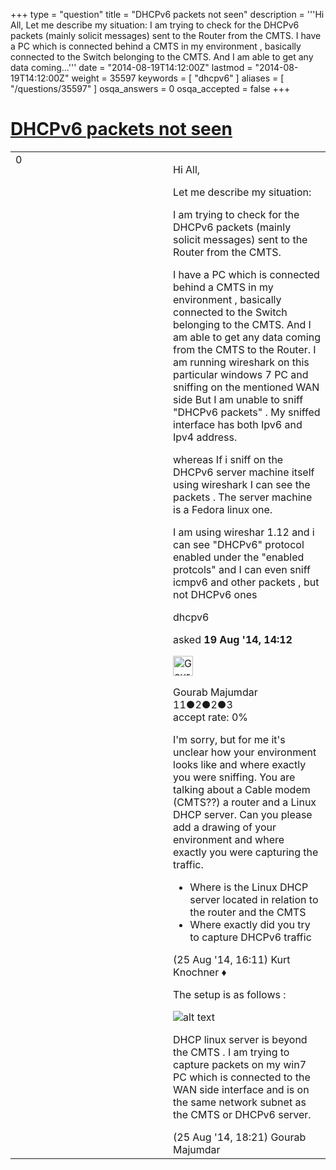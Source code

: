 +++
type = "question"
title = "DHCPv6 packets not seen"
description = '''Hi All, Let me describe my situation: I am trying to check for the DHCPv6 packets (mainly solicit messages) sent to the Router from the CMTS. I have a PC which is connected behind a CMTS in my environment , basically connected to the Switch belonging to the CMTS. And I am able to get any data coming...'''
date = "2014-08-19T14:12:00Z"
lastmod = "2014-08-19T14:12:00Z"
weight = 35597
keywords = [ "dhcpv6" ]
aliases = [ "/questions/35597" ]
osqa_answers = 0
osqa_accepted = false
+++

<div class="headNormal">

# [DHCPv6 packets not seen](/questions/35597/dhcpv6-packets-not-seen)

</div>

<div id="main-body">

<div id="askform">

<table id="question-table" style="width:100%;"><colgroup><col style="width: 50%" /><col style="width: 50%" /></colgroup><tbody><tr class="odd"><td style="width: 30px; vertical-align: top"><div class="vote-buttons"><div id="post-35597-score" class="post-score" title="current number of votes">0</div><div id="favorite-count" class="favorite-count"></div></div></td><td><div id="item-right"><div class="question-body"><p>Hi All,</p><p>Let me describe my situation:</p><p>I am trying to check for the DHCPv6 packets (mainly solicit messages) sent to the Router from the CMTS.</p><p>I have a PC which is connected behind a CMTS in my environment , basically connected to the Switch belonging to the CMTS. And I am able to get any data coming from the CMTS to the Router. I am running wireshark on this particular windows 7 PC and sniffing on the mentioned WAN side But I am unable to sniff "DHCPv6 packets" . My sniffed interface has both Ipv6 and Ipv4 address.</p><p>whereas If i sniff on the DHCPv6 server machine itself using wireshark I can see the packets . The server machine is a Fedora linux one.</p><p>I am using wireshar 1.12 and i can see "DHCPv6" protocol enabled under the "enabled protcols" and I can even sniff icmpv6 and other packets , but not DHCPv6 ones</p></div><div id="question-tags" class="tags-container tags">dhcpv6</div><div id="question-controls" class="post-controls"></div><div class="post-update-info-container"><div class="post-update-info post-update-info-user"><p>asked <strong>19 Aug '14, 14:12</strong></p><img src="https://secure.gravatar.com/avatar/35103890f2be63f3116eee2c058265a1?s=32&amp;d=identicon&amp;r=g" class="gravatar" width="32" height="32" alt="Gourab%20Majumdar&#39;s gravatar image" /><p>Gourab Majumdar<br />
<span class="score" title="11 reputation points">11</span><span title="2 badges"><span class="badge1">●</span><span class="badgecount">2</span></span><span title="2 badges"><span class="silver">●</span><span class="badgecount">2</span></span><span title="3 badges"><span class="bronze">●</span><span class="badgecount">3</span></span><br />
<span class="accept_rate" title="Rate of the user&#39;s accepted answers">accept rate:</span> <span title="Gourab Majumdar has no accepted answers">0%</span></p></div></div><div id="comments-container-35597" class="comments-container"><span id="35735"></span><div id="comment-35735" class="comment"><div id="post-35735-score" class="comment-score"></div><div class="comment-text"><p>I'm sorry, but for me it's unclear how your environment looks like and where exactly you were sniffing. You are talking about a Cable modem (CMTS??) a router and a Linux DHCP server. Can you please add a drawing of your environment and where exactly you were capturing the traffic.</p><ul><li>Where is the Linux DHCP server located in relation to the router and the CMTS</li><li>Where exactly did you try to capture DHCPv6 traffic</li></ul></div><div id="comment-35735-info" class="comment-info"><span class="comment-age">(25 Aug '14, 16:11)</span> Kurt Knochner ♦</div></div><span id="35739"></span><div id="comment-35739" class="comment"><div id="post-35739-score" class="comment-score"></div><div class="comment-text"><p>The setup is as follows :</p><p><img src="https://osqa-ask.wireshark.org/upfiles/wireshark_forum_1.jpg" alt="alt text" /></p><p>DHCP linux server is beyond the CMTS . I am trying to capture packets on my win7 PC which is connected to the WAN side interface and is on the same network subnet as the CMTS or DHCPv6 server.</p></div><div id="comment-35739-info" class="comment-info"><span class="comment-age">(25 Aug '14, 18:21)</span> Gourab Majumdar</div></div></div><div id="comment-tools-35597" class="comment-tools"></div><div class="clear"></div><div id="comment-35597-form-container" class="comment-form-container"></div><div class="clear"></div></div></td></tr></tbody></table>

</div>

</div>

